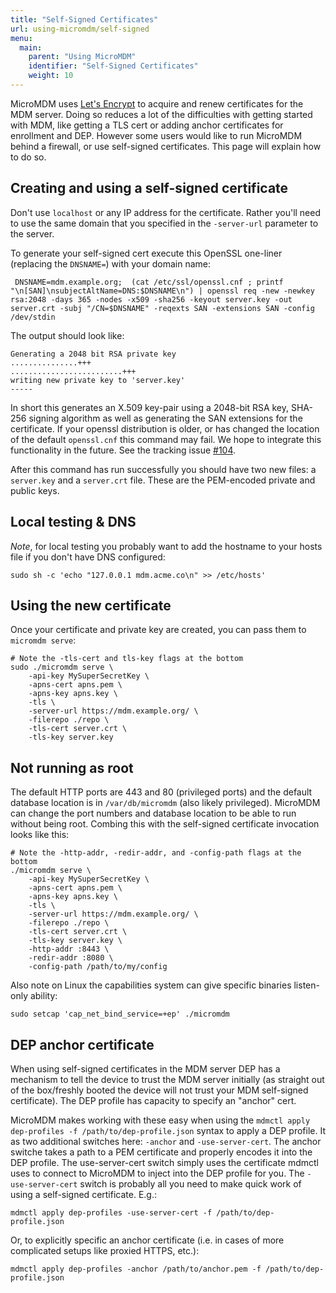```yaml
---
title: "Self-Signed Certificates"
url: using-micromdm/self-signed
menu:
  main:
    parent: "Using MicroMDM"
    identifier: "Self-Signed Certificates"
    weight: 10
---
```



MicroMDM uses [Let's Encrypt](https://letsencrypt.org/) to acquire and renew certificates for the MDM server. Doing so reduces a lot of the difficulties with getting started with MDM, like getting a TLS cert or adding anchor certificates for enrollment and DEP. However some users would like to run MicroMDM behind a firewall, or use self-signed certificates. This page will explain how to do so. 

## Creating and using a self-signed certificate

Don't use `localhost` or any IP address for the certificate. Rather you'll need to use the same domain that you specified in the `-server-url` parameter to the server.

To generate your self-signed cert execute this OpenSSL one-liner (replacing the `DNSNAME=`) with your domain name:

```
 DNSNAME=mdm.example.org;  (cat /etc/ssl/openssl.cnf ; printf "\n[SAN]\nsubjectAltName=DNS:$DNSNAME\n") | openssl req -new -newkey rsa:2048 -days 365 -nodes -x509 -sha256 -keyout server.key -out server.crt -subj "/CN=$DNSNAME" -reqexts SAN -extensions SAN -config /dev/stdin
```

The output should look like:

```
Generating a 2048 bit RSA private key
...............+++
.........................+++
writing new private key to 'server.key'
-----
```

In short this generates an X.509 key-pair using a 2048-bit RSA key, SHA-256 signing algorithm as well as generating the SAN extensions for the certificate. If your openssl distribution is older, or has changed the location of the default `openssl.cnf` this command may fail. We hope to integrate this functionality in the future. See the tracking issue [#104](https://github.com/micromdm/micromdm/issues/104).

After this command has run successfully you should have two new files: a `server.key` and a `server.crt` file. These are the PEM-encoded private and public keys.

## Local testing & DNS

_Note_, for local testing you probably want to add the hostname to your hosts file if you don't have DNS configured:

```
sudo sh -c 'echo "127.0.0.1 mdm.acme.co\n" >> /etc/hosts'
```

## Using the new certificate

Once your certificate and private key are created, you can pass them to `micromdm serve`:

```
# Note the -tls-cert and tls-key flags at the bottom
sudo ./micromdm serve \
	-api-key MySuperSecretKey \
	-apns-cert apns.pem \
	-apns-key apns.key \
	-tls \
	-server-url https://mdm.example.org/ \
	-filerepo ./repo \
	-tls-cert server.crt \
	-tls-key server.key
```

## Not running as root

The default HTTP ports are 443 and 80 (privileged ports) and the default database location is in `/var/db/micromdm` (also likely privileged). MicroMDM can change the port numbers and database location to be able to run without being root. Combing this with the self-signed certificate invocation looks like this:

```
# Note the -http-addr, -redir-addr, and -config-path flags at the bottom
./micromdm serve \
	-api-key MySuperSecretKey \
	-apns-cert apns.pem \
	-apns-key apns.key \
	-tls \
	-server-url https://mdm.example.org/ \
	-filerepo ./repo \
	-tls-cert server.crt \
	-tls-key server.key \
	-http-addr :8443 \
	-redir-addr :8080 \
	-config-path /path/to/my/config
```

Also note on Linux the capabilities system can give specific binaries listen-only ability:

```
sudo setcap 'cap_net_bind_service=+ep' ./micromdm
```

## DEP anchor certificate

When using self-signed certificates in the MDM server DEP has a mechanism to tell the device to trust the MDM server initially (as straight out of the box/freshly booted the device will not trust your MDM self-signed certificate). The DEP profile has capacity to specify an "anchor" cert.

MicroMDM makes working with these easy when using the `mdmctl apply dep-profiles -f /path/to/dep-profile.json` syntax to apply a DEP profile. It as two additional switches here: `-anchor` and `-use-server-cert`. The anchor switche takes a path to a PEM certificate and properly encodes it into the DEP profile. The use-server-cert switch simply uses the certificate mdmctl uses to connect to MicroMDM to inject into the DEP profile for you. The `-use-server-cert` switch is probably all you need to make quick work of using a self-signed certificate. E.g.:

```
mdmctl apply dep-profiles -use-server-cert -f /path/to/dep-profile.json
```

Or, to explicitly specific an anchor certificate (i.e. in cases of more complicated setups like proxied HTTPS, etc.):

```
mdmctl apply dep-profiles -anchor /path/to/anchor.pem -f /path/to/dep-profile.json
```
